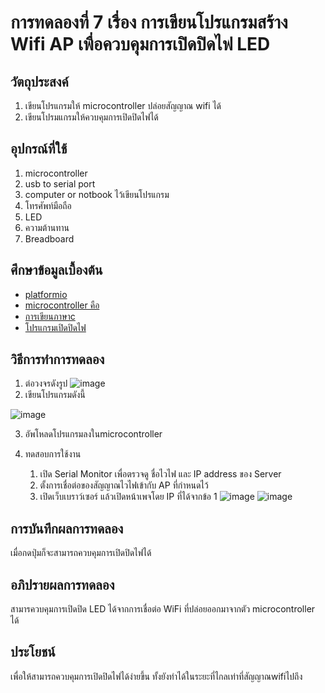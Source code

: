 # การทดลองที่ 7 เรื่อง การเขียนโปรแกรมสร้าง Wifi AP เพื่อควบคุมการเปิดปิดไฟ LED
## วัตถุประสงค์
1. เขียนโปรแกรมให้ microcontroller ปล่อยสัญญาณ wifi ได้
2. เขียนโปรมแกรมให้ควบคุมการเปิดปิดไฟได้
## อุปกรณ์ที่ใช้
1. microcontroller
2. usb to serial port
3. computer or notbook ไว้เขียนโปรแกรม
4. โทรศัพท์มือถือ
5. LED
6. ความต้านทาน
7. Breadboard
## ศึกษาข้อมูลเบื้องต้น
* [platformio](https://platformio.org/)
* [microcontroller คือ](https://thiti.dev/blog/28/)
* [การเขียนภาษาc](https://www.myarduino.net/article/8/)
* [โปรแกรมเปิดปิดไฟ](https://www.myarduino.net/article/410/)
## วิธีการทำการทดลอง
1. ต่อวงจรดังรูป
![image](https://user-images.githubusercontent.com/80880831/112741784-be06cf00-8fb2-11eb-978a-cd3fc2381a59.png)
2. เขียนโปรแกรมดังนี้

![image](https://user-images.githubusercontent.com/80880831/112741777-af201c80-8fb2-11eb-997b-929a1293fe39.jpeg)

3. อัพโหลดโปรแกรมลงในmicrocontroller

4. ทดสอบการใช้งาน
    1. เปิด Serial Monitor เพื่อตรวจดู ชื่อไวไฟ และ IP address ของ Server 
    2. ตั้งการเชื่อต่อของสัญญาณไวไฟเข้ากับ AP ที่กำหนดไว้
    3. เปิดเว็บเบราว์เซอร์ แล้วเปิดหน้าเพจโดย IP ที่ได้จากข้อ 1
    ![image](https://user-images.githubusercontent.com/80880831/112741797-e1317e80-8fb2-11eb-9229-80a2a83a818c.png)
    ![image](https://user-images.githubusercontent.com/80880831/112741799-e8588c80-8fb2-11eb-9973-62579f191ed7.png)
## การบันทึกผลการทดลอง
เมื่อกดปุ่มก็จะสามารถควบคุมการเปิดปิดไฟได้
## อภิปรายผลการทดลอง
สามารควบคุมการเปิดปิด LED ได้จากการเชื่อต่อ WiFi ที่ปล่อยออกมาจากตัว microcontroller ได้
## ประโยชน์
เพื่อให้สามารถควบคุมการเปิดปิดไฟได้ง่ายขึ้น ทั้งยังทำได้ในระยะที่ไกลเท่าที่สัญญาณwifiไปถึง
